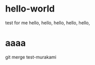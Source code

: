 # hello-world
test for me
hello, hello, hello, hello, hello, 
<h1>aaaa</h1>
git merge test-murakami
